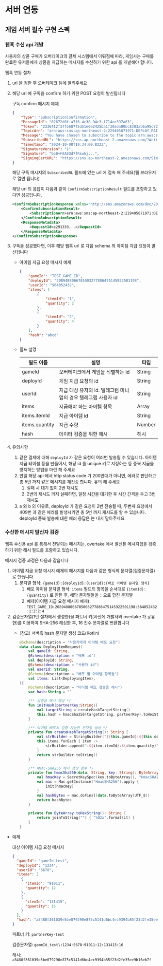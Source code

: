 # 서버 연동

## 게임 서버 필수 구현 스펙

### 웹훅 수신 api 개발

사용자의 상품 구매가 오버테이크의 결제 시스템에서 이뤄짐에 따라, 게임사는 구매를 완료한 유저들에게 상품을 지급하는 메시지를 수신하기 위한 api 를 개발해야 합니다.

웹훅 연동 절차

1. url 을 정한 후 오버테이크 팀에 알려주세요
2. 해당 url 에 구독을 confirm 하기 위한 POST 요청이 발신됩니다

   구독 confirm 메시지 예제

    ```json
    {
        "Type": "SubscriptionConfirmation",
        "MessageId": "02672d0f-a7f6-4c38-94c3-f714ee397a63",
        "Token": "2336412f37fb687f5d51e6e2425ba1f30ada00bc8383ab6a95c7232...",
        "TopicArn": "arn:aws:sns:ap-northeast-2:229405871971:DEPLOY_PAID_ITEM",
        "Message": "You have chosen to subscribe to the topic arn:aws:sns:ap-northeast-2:229405871971:DEPLOY_PAID_ITEM.\nTo confirm the subscription, visit the SubscribeURL included in this message.",
        "SubscribeURL": "https://sns.ap-northeast-2.amazonaws.com/?Action=ConfirmSubscription&TopicArn=arn:aws:sns:ap-northeast-2:229405871971:DEPLOY_PAID_ITEM&Token=2336412f37fb687f5d51e6e2425ba1f30...",
        "Timestamp": "2024-10-08T10:34:00.822Z",
        "SignatureVersion": "1",
        "Signature": "bpB+F8A8Qd7fRswhj...",
        "SigningCertURL": "https://sns.ap-northeast-2.amazonaws.com/SimpleNotificationService-60eadc530605d6....pem"
    }
    ```

   해당 구독 메시지의 `SubscribeURL` 필드에 있는 url 에 접속 해 주세요(웹 브라우저로 열면 됩니다)

   해당 url 의 응답이 다음과 같이 `ConfirmSubscriptionResult` 필드를 포함하고 있다면 성공입니다.

    ```xml
    <ConfirmSubscriptionResponse xmlns="http://sns.amazonaws.com/doc/2010-03-31/">
        <ConfirmSubscriptionResult>
            <SubscriptionArn>arn:aws:sns:ap-northeast-2:229405871971:DEPLOY_PAID_ITEM:f4aef47...</SubscriptionArn>
        </ConfirmSubscriptionResult>
        <ResponseMetadata>
            <RequestId>e291339...</RequestId>
        </ResponseMetadata>
    </ConfirmSubscriptionResponse>
    ```

3. 구독을 성공했다면, 이후 해당 웹훅 url 로 다음 schema 의 아이템 지급 요청이 발신됩니다
    - 아이템 지급 요청 메시지 예제

        ```json
        {
            "gameId": "TEST_GAME_ID",
            "deployId": "2089488066785003277886475145922501198",
            "userId": "564852432",
            "items": [
                {
                    "itemId": "1",
                    "quantity": 2
                },
                {
                    "itemId": "2",
                    "quantity": 4
                }
            ],
            "hash": "abcd"
        }
        ```

    - 필드 설명


        | 필드 이름 | 설명 | 타입 |
        | --- | --- | --- |
        | gameId | 오버테이크에서 게임을 식별하는 id | String |
        | deployId | 게임 지급 요청의 id | String |
        | userId | 지급 대상 유저의 id. 텔레그램 미니앱의 경우 텔레그램 사용자 id | String |
        | items | 지급해야 하는 아이템 항목 | Array |
        | items.itemId | 지급 아이템 id | String |
        | items.quantity | 지급 수량 | Number |
        | hash | 데이터 검증을 위한 해시 | 해시 |
4. 유의사항
    1. 같은 결제에 대해 `deployId` 가 같은 요청이 여러번 발송될 수 있습니다. 아이템 지급 테이블 등을 만들어서, 해당 id 를 unique 키로 지정하는 등 중복 지급을 방지하는 방법을 마련 해 주세요
    2. 만일 해당 api 에서 http status code 가 200번대가 아니면, 에러로 판단하고 총 5번 까지 같은 메시지를 재전송 합니다. 유의 해 주세요
        1. 실패 시 대기 없이 2번 재시도
        2. 2번의 재시도 까지 실패하면, 일정 시간을 대기한 후 시간 간격을 두고 3번 재시도
    3. a 와 b 의 이유로, deployId 가 같은 요청이 2번 전송될 때, 두번째 요청에서 409번 과 같은 에러를 발생시키면 총 5번 까지 재시도를 할 수 있습니다. deployId 중복 발송에 대한 에러 응답은 는 내지 말아주세요

### 수신한 메시지 발신자 검증

웹훅 수신용 api 를 통해서 전달되는 메시지는, overtake 에서 발신된 메시지임을 검증하기 위한 해시 필드를 포함하고 있습니다.

메시지 검증 과정은 다음과 같습니다

1. 아이템 지급 요청 메시지 예제의 메시지를 다음과 같은 형식의 문자열(검증문자열)로 만듭니다
    1. 문자열 형식: `{gameId}:{deployId}:{userId}:{배포 아이템 문자열 형식}`
        1. 배포 아이템 문자열 형식: `items` 필드의 항목을 순서대로 `{itemId}:{quantity}` 로 만든 후, 해당 문자열들을 `:` 으로 합친 문자열
        2. 예제(아이템 지급 요청 메시지 예제): `TEST_GAME_ID:2089488066785003277886475145922501198:564852432:1:2:2:4`
2. 검증문자열(1번 절차에서 생성한)을 파트너 키(사전에 개발사와 overtake 가 공유한)를 이용하여 SHA-256 해싱한 후, 16 진수 문자열로 변환합니다
    - (참고) 서버측 hash 문자열 생성 코드(Kotlin)

        ```kotlin
        @Schema(description = "사용자에게 아이템 배포 요청")
        data class DeployItemRequest(
            val gameId: String,
            @Schema(description = "배포 id")
            val deployId: String,
            @Schema(description = "사용자 id")
            val userId: String,
            @Schema(description = "배포 할 아이템 항목들")
            val items: List<DeployingItem>,
        ){
            @Schema(description = "아이템 배포 검증용 해시")
            var hash:String = ""
        
            /** 검증용 해시 생성 */
            fun initHash(partnerKey:String){
                val targetString = createHashTargetString()
                this.hash = hmacSha256(targetString, partnerKey).toHexString()
            }
        
            /** 아이템 배포시 검증 가능한 문자열 생성 */
            private fun createHashTargetString(): String {
                val strBuilder = StringBuilder("${this.gameId}:${this.deployId}:${this.userId}")
                this.items.forEach { item ->
                    strBuilder.append(":${item.itemId}:${item.quantity}")
                }
                return strBuilder.toString()
            }
        
            /** HMAC-SHA256 해시 생성 함수 */
            private fun hmacSha256(data: String, key: String): ByteArray {
                val hmacKey = SecretKeySpec(key.toByteArray(), "HmacSHA256")
                val mac = Mac.getInstance("HmacSHA256").apply {
                    init(hmacKey)
                }
                val hashBytes = mac.doFinal(data.toByteArray(UTF_8))
                return hashBytes
            }
        
            private fun ByteArray.toHexString(): String {
                return joinToString("") { "%02x".format(it) }
            }
        }
        ```

- 예제

  대상 아이템 지급 요청 메시지

    ```json
    {
      "gameId": "gameId_test",
      "deployId": "1234",
      "userId": "5678",
      "items": [
        {
          "itemId": "91011",
          "quantity": 12
        },
        {
          "itemId": "131415",
          "quantity": 16
        }
      ],
      "hash": "a3480f361039e5be079290e875c5141d6bc4ec9394b85f23d2fe35ee9b16eb7f"
    }
    ```

  파트너 키: `partnerKey-test`

  검증문자열: `gameId_test\:1234:5678:91011:12:131415:16`

  해시: `a3480f361039e5be079290e875c5141d6bc4ec9394b85f23d2fe35ee9b16eb7f`